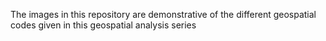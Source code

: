 The images in this repository are demonstrative of the different geospatial codes given in this geospatial analysis series
